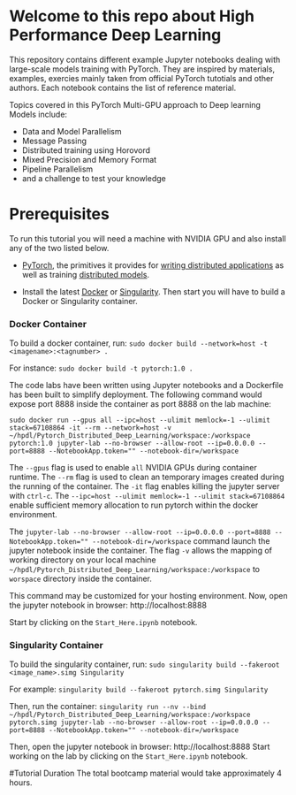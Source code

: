 # Welcome to this repo about High Performance Deep Learning

This repository contains different example Jupyter notebooks dealing with large-scale models training with PyTorch. They are inspired by materials, examples, exercies mainly taken from official PyTorch tutotials and other authors. Each notebook contains the list of reference material. 

Topics covered in this PyTorch Multi-GPU approach to Deep learning Models include:

- Data and Model Parallelism
- Message Passing
- Distributed training using Horovord
- Mixed Precision and Memory Format
- Pipeline Parallelism
- and a challenge to test your knowledge



# Prerequisites
To run this tutorial you will need a machine with NVIDIA GPU and also install any of the two listed below.

- [PyTorch](https://pytorch.org/tutorials/beginner/deep_learning_60min_blitz.html), the primitives it provides for [writing distributed applications](https://pytorch.org/tutorials/intermediate/dist_tuto.html) as well as training [distributed models](https://pytorch.org/tutorials/intermediate/ddp_tutorial.html).

- Install the latest [Docker](https://docs.nvidia.com/datacenter/cloud-native/container-toolkit/install-guide.html#docker) or [Singularity](https://sylabs.io/docs/). Then start you will have to build a Docker or Singularity container.

### Docker Container
To build a docker container, run:
`sudo docker build --network=host -t <imagename>:<tagnumber> .`

For instance:
`sudo docker build -t pytorch:1.0 .`

The code labs have been written using Jupyter notebooks and a Dockerfile has been built to simplify deployment. The following command would expose port 8888 inside the container as port 8888 on the lab machine:

`sudo docker run --gpus all --ipc=host --ulimit memlock=-1 --ulimit stack=67108864 -it --rm --network=host -v ~/hpdl/Pytorch_Distributed_Deep_Learning/workspace:/workspace pytorch:1.0 jupyter-lab --no-browser --allow-root --ip=0.0.0.0 --port=8888 --NotebookApp.token="" --notebook-dir=/workspace`


The `--gpus` flag is used to enable `all` NVIDIA GPUs during container runtime. The `--rm` flag is used to clean an temporary images created during the running of the container. The `-it` flag enables killing the jupyter server with `ctrl-c`. The `--ipc=host --ulimit memlock=-1 --ulimit stack=67108864` enable sufficient memory allocation to run pytorch within the docker environment. 

The `jupyter-lab --no-browser --allow-root --ip=0.0.0.0 --port=8888 --NotebookApp.token="" --notebook-dir=/workspace` command launch the jupyter notebook inside the container. The flag `-v` allows the mapping of working directory on your local machine `~/hpdl/Pytorch_Distributed_Deep_Learning/workspace:/workspace` to `worspace` directory inside the container.


This command may be customized for your hosting environment. Now, open the jupyter notebook in browser: http://localhost:8888

Start by clicking on the `Start_Here.ipynb` notebook.


### Singularity Container
  
To build the singularity container, run:
`sudo singularity build --fakeroot <image_name>.simg Singularity`

For example:
`singularity build --fakeroot pytorch.simg Singularity`


Then, run the container:
`singularity run --nv --bind ~/hpdl/Pytorch_Distributed_Deep_Learning/workspace:/workspace pytorch.simg jupyter-lab --no-browser --allow-root --ip=0.0.0.0 --port=8888 --NotebookApp.token="" --notebook-dir=/workspace`

Then, open the jupyter notebook in browser: http://localhost:8888
Start working on the lab by clicking on the `Start_Here.ipynb` notebook.

#Tutorial Duration
The total bootcamp material would take approximately 4 hours.





